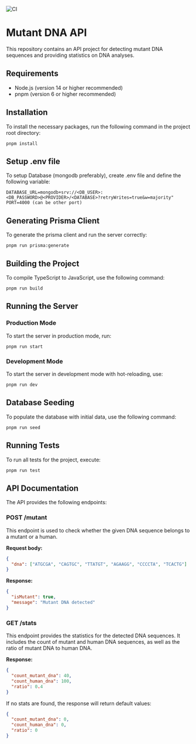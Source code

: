 ![CI](https://github.com/lioarce01/meli_challenge/actions/workflows/ci.yml/badge.svg)

# Mutant DNA API

This repository contains an API project for detecting mutant DNA sequences and providing statistics on DNA analyses.

## Requirements

- Node.js (version 14 or higher recommended)
- pnpm (version 6 or higher recommended)

## Installation

To install the necessary packages, run the following command in the project root directory:

```
pnpm install
```

## Setup .env file

To setup Database (mongodb preferably), create .env file and define the following variable:

```
DATABASE_URL=mongodb+srv://<DB_USER>:<DB_PASSWORD>@<PROVIDER>/<DATABASE>?retryWrites=true&w=majority"
PORT=4000 (can be other port)
```

## Generating Prisma Client

To generate the prisma client and run the server correctly:

```
pnpm run prisma:generate
```

## Building the Project

To compile TypeScript to JavaScript, use the following command:

```
pnpm run build
```

## Running the Server

### Production Mode

To start the server in production mode, run:

```
pnpm run start
```

### Development Mode

To start the server in development mode with hot-reloading, use:

```
pnpm run dev
```

## Database Seeding

To populate the database with initial data, use the following command:

```
pnpm run seed
```

## Running Tests

To run all tests for the project, execute:

```
pnpm run test
```

## API Documentation

The API provides the following endpoints:

### POST /mutant

This endpoint is used to check whether the given DNA sequence belongs to a mutant or a human.

**Request body:**

```json
{
  "dna": ["ATGCGA", "CAGTGC", "TTATGT", "AGAAGG", "CCCCTA", "TCACTG"]
}
```

**Response:**

```json
{
  "isMutant": true,
  "message": "Mutant DNA detected"
}
```

### GET /stats

This endpoint provides the statistics for the detected DNA sequences. It includes the count of mutant and human DNA sequences, as well as the ratio of mutant DNA to human DNA.

**Response:**

```json
{
  "count_mutant_dna": 40,
  "count_human_dna": 100,
  "ratio": 0.4
}
```

If no stats are found, the response will return default values:

```json
{
  "count_mutant_dna": 0,
  "count_human_dna": 0,
  "ratio": 0
}
```
